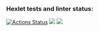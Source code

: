 ### Hexlet tests and linter status:
[![Actions Status](https://github.com/dariavere/java-project-61/workflows/hexlet-check/badge.svg)](https://github.com/dariavere/java-project-61/actions)
<a href="https://codeclimate.com/github/dariavere/java-project-61/maintainability"><img src="https://api.codeclimate.com/v1/badges/7a2e84d55c4fbab7920e/maintainability" /></a>
<a href="https://codeclimate.com/github/dariavere/java-project-61/test_coverage"><img src="https://api.codeclimate.com/v1/badges/7a2e84d55c4fbab7920e/test_coverage" /></a>
